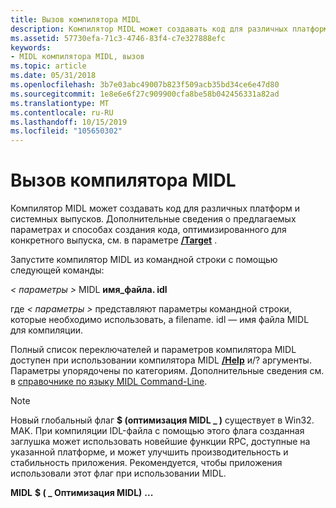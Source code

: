 ```yaml
---
title: Вызов компилятора MIDL
description: Компилятор MIDL может создавать код для различных платформ и системных выпусков. Дополнительные сведения о предлагаемых параметрах и способах создания кода, оптимизированного для конкретного выпуска, см. в параметре/target.
ms.assetid: 57730efa-71c3-4746-83f4-c7e327888efc
keywords:
- MIDL компилятора MIDL, вызов
ms.topic: article
ms.date: 05/31/2018
ms.openlocfilehash: 3b7e03abc49007b823f509acb35bd34ce6e47d80
ms.sourcegitcommit: 1e8e6e6f27c909900cfa8be58b042456331a82ad
ms.translationtype: MT
ms.contentlocale: ru-RU
ms.lasthandoff: 10/15/2019
ms.locfileid: "105650302"
---
```

# <a name="invoking-the-midl-compiler"></a>Вызов компилятора MIDL

Компилятор MIDL может создавать код для различных платформ и системных выпусков. Дополнительные сведения о предлагаемых параметрах и способах создания кода, оптимизированного для конкретного выпуска, см. в параметре [**/Target**](-target.md) .

Запустите компилятор MIDL из командной строки с помощью следующей команды:

 *<  параметры >* MIDL **имя_файла. idl**

где *<  параметры >* представляют параметры командной строки, которые необходимо использовать, а filename. idl — имя файла MIDL для компиляции.

Полный список переключателей и параметров компилятора MIDL доступен при использовании компилятора MIDL [**/Help**](-help-.md) и/? аргументы. Параметры упорядочены по категориям. Дополнительные сведения см. в [справочнике по языку MIDL Command-Line](midl-command-line-reference.md).

> [!NOTE]
> Новый глобальный флаг **$ (оптимизация MIDL \_ )** существует в Win32. MAK. При компиляции IDL-файла с помощью этого флага созданная заглушка может использовать новейшие функции RPC, доступные на указанной платформе, и может улучшить производительность и стабильность приложения. Рекомендуется, чтобы приложения использовали этот флаг при использовании MIDL.
>
> **MIDL** **$ ( \_ Оптимизация MIDL)** **...**